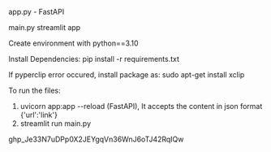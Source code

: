 app.py - FastAPI

main.py streamlit app

Create environment with python==3.10

Install Dependencies:
pip install -r requirements.txt 

If pyperclip error occured, install package as:
sudo apt-get install xclip

To run the files:

1. uvicorn app:app --reload   (FastAPI), It accepts the content in json format {'url':'link'}
2. streamlit run main.py


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
